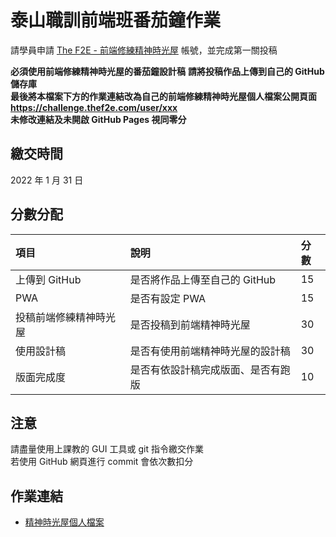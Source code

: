 # 泰山職訓前端班番茄鐘作業
請學員申請 [The F2E - 前端修練精神時光屋](https://challenge.thef2e.com/) 帳號，並完成第一關投稿  

**必須使用前端修練精神時光屋的番茄鐘設計稿**
**請將投稿作品上傳到自己的 GitHub 儲存庫**  
**最後將本檔案下方的作業連結改為自己的前端修練精神時光屋個人檔案公開頁面 https://challenge.thef2e.com/user/xxx**  
**未修改連結及未開啟 GitHub Pages 視同零分**

## 繳交時間
2022 年 1 月 31 日

## 分數分配
|項⽬|說明|分數|
|:---|:---|:---|
|上傳到 GitHub|是否將作品上傳⾄自己的 GitHub|15|
|PWA|是否有設定 PWA|15|
|投稿前端修練精神時光屋|是否投稿到前端精神時光屋|30|
|使用設計稿|是否有使用前端精神時光屋的設計稿|30|
|版面完成度|是否有依設計稿完成版面、是否有跑版|10|

## 注意
請盡量使用上課教的 GUI 工具或 git 指令繳交作業  
若使用 GitHub 網頁進行 commit 會依次數扣分

## 作業連結
- [精神時光屋個人檔案](https://challenge.thef2e.com/user/4477?schedule=4591)
